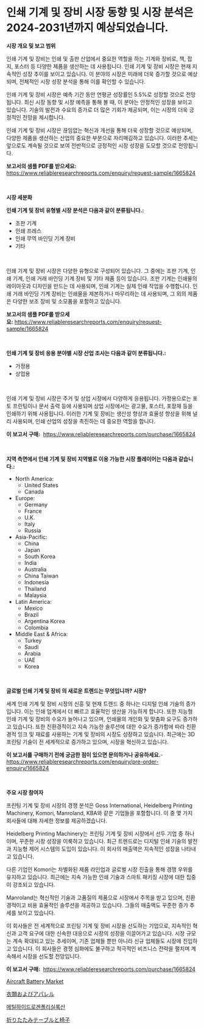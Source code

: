 <p><h1>인쇄 기계 및 장비 시장 동향 및 시장 분석은 2024-2031년까지 예상되었습니다.</h1></p><p><strong>시장 개요 및 보고 범위</strong></p>
<p><p>인쇄 기계 및 장비는 인쇄 및 출판 산업에서 중요한 역할을 하는 기계와 장비로, 책, 잡지, 포스터 등 다양한 제품을 생산하는 데 사용됩니다. 인쇄 기계 및 장비 시장은 현재 지속적인 성장 추이를 보이고 있습니다. 이 분야의 시장은 미래에 더욱 증가할 것으로 예상되며, 전체적인 시장 성장 분석을 통해 이를 확인할 수 있습니다. </p><p>인쇄 기계 및 장비 시장은 예측 기간 동안 연평균 성장률인 5.5%로 성장할 것으로 전망됩니다. 최신 시장 동향 및 시장 예측을 통해 볼 때, 이 분야는 안정적인 성장을 보이고 있습니다. 기술의 발전과 수요의 증가로 더 많은 기회가 제공되며, 이는 시장의 더욱 긍정적인 전망을 제시합니다. </p><p>인쇄 기계 및 장비 시장은 끊임없는 혁신과 개선을 통해 더욱 성장할 것으로 예상되며, 다양한 제품을 생산하는 산업의 중요한 부분으로 자리매김하고 있습니다. 이러한 추세는 앞으로도 계속될 것으로 보여 전반적으로 긍정적인 시장 성장을 도모할 것으로 전망됩니다.</p></p>
<p><strong>보고서의 샘플 PDF를 받으세요:</strong> <a href="https://www.reliableresearchreports.com/enquiry/request-sample/1665824">https://www.reliableresearchreports.com/enquiry/request-sample/1665824</a></p>
<p>&nbsp;</p>
<p><strong>시장 세분화</strong></p>
<p><strong>인쇄 기계 및 장비 유형별 시장 분석은 다음과 같이 분류됩니다.:</strong></p>
<p><ul><li>조판 기계</li><li>인쇄 프레스</li><li>인쇄 무역 바인딩 기계 장비</li><li>기타</li></ul></p>
<p>&nbsp;</p>
<p><p>인쇄 기계 및 장비 시장은 다양한 유형으로 구성되어 있습니다. 그 중에는 조판 기계, 인쇄 기계, 인쇄 거래 바인딩 기계 장비 및 기타 제품 등이 있습니다. 조판 기계는 인쇄물의 레이아웃과 디자인을 만드는 데 사용되며, 인쇄 기계는 실제 인쇄 작업을 수행합니다. 인쇄 거래 바인딩 기계 장비는 인쇄물을 제본하거나 마무리하는 데 사용되며, 그 외의 제품은 다양한 보조 장비 및 소모품을 포함하고 있습니다.</p></p>
<p><strong>보고서의 샘플 PDF를 받으세요:</strong>&nbsp;<a href="https://www.reliableresearchreports.com/enquiry/request-sample/1665824">https://www.reliableresearchreports.com/enquiry/request-sample/1665824</a></p>
<p>&nbsp;</p>
<p><strong> 인쇄 기계 및 장비 응용 분야별 시장 산업 조사는 다음과 같이 분류됩니다.:</strong></p>
<p><ul><li>가정용</li><li>상업용</li></ul></p>
<p>&nbsp;</p>
<p><p>인쇄 기계 및 장비 시장은 주거 및 상업 시장에서 다양하게 응용됩니다. 가정용으로는 포토 프린팅이나 문서 출력 등에 사용되며 상업 시장에서는 광고물, 포스터, 포장재 등을 인쇄하기 위해 사용됩니다. 이러한 기계 및 장비는 생산성 향상과 효율성 향상을 위해 널리 사용되며, 인쇄 산업의 성장을 촉진하는 데 중요한 역할을 합니다.</p></p>
<p><strong>이 보고서 구매:</strong>&nbsp; <a href="https://www.reliableresearchreports.com/purchase/1665824">https://www.reliableresearchreports.com/purchase/1665824</a></p>
<p>&nbsp;</p>
<p><strong>지역 측면에서 인쇄 기계 및 장비 지역별로 이용 가능한 시장 플레이어는 다음과 같습니다.:</strong></p>
<p><ul>
    <li>
        North America:
        <ul>
            <li>United States</li>
            <li>Canada</li>
        </ul>
    </li>
    <li>
        Europe:
        <ul>
            <li>Germany</li>
            <li>France</li>
            <li>U.K.</li>
            <li>Italy</li>
            <li>Russia</li>
        </ul>
    </li>
    <li>
        Asia-Pacific:
        <ul>
            <li>China</li>
            <li>Japan</li>
            <li>South Korea</li>
            <li>India</li>
            <li>Australia</li>
            <li>China Taiwan</li>
            <li>Indonesia</li>
            <li>Thailand</li>
            <li>Malaysia</li>
        </ul>
    </li>
    <li>
        Latin America:
        <ul>
            <li>Mexico</li>
            <li>Brazil</li>
            <li>Argentina Korea</li>
            <li>Colombia</li>
        </ul>
    </li>
    <li>
        Middle East & Africa:
        <ul>
            <li>Turkey</li>
            <li>Saudi</li>
            <li>Arabia</li>
            <li>UAE</li>
            <li>Korea</li>
        </ul>
    </li>
    </ul></p>
<p>&nbsp;</p>
<p><strong>글로벌 인쇄 기계 및 장비 의 새로운 트렌드는 무엇입니까? 시장?</strong></p>
<p><p>세계 인쇄 기계 및 장비 시장의 신흥 및 현재 트렌드 중 하나는 디지털 인쇄 기술의 증가입니다. 이는 인쇄 업계에서 더 빠르고 효율적인 생산을 가능하게 합니다. 또한 지능형 인쇄 기계 및 장비의 수요가 늘어나고 있으며, 인쇄물의 개인화 및 맞춤화 요구도 증가하고 있습니다. 또한 친환경적이고 지속 가능한 솔루션에 대한 수요가 증가함에 따라 친환경적 잉크 및 재료를 사용하는 기계 및 장비의 시장도 성장하고 있습니다. 최근에는 3D 프린팅 기술이 전 세계적으로 증가하고 있으며, 시장을 혁신하고 있습니다.</p></p>
<p><strong>이 보고서를 구매하기 전에 궁금한 점이 있으면 문의하거나 공유하세요.</strong>- <a href="https://www.reliableresearchreports.com/enquiry/pre-order-enquiry/1665824">https://www.reliableresearchreports.com/enquiry/pre-order-enquiry/1665824</a></p>
<p>&nbsp;</p>
<p><strong>주요 시장 참여자</strong></p>
<p><p>프린팅 기계 및 장비 시장의 경쟁 분석은 Goss International, Heidelberg Printing Machinery, Komori, Manroland, KBA와 같은 기업들을 포함합니다. 이 중 몇 가지 회사들에 대해 자세한 정보를 제공하겠습니다.</p><p>Heidelberg Printing Machinery는 프린팅 기계 및 장비 시장에서 선두 기업 중 하나이며, 꾸준한 시장 성장을 이룩하고 있습니다. 최근 트렌드로는 디지털 인쇄 기술의 발전과 지능형 제어 시스템의 도입이 있습니다. 이 회사의 매출액은 지속적인 성장을 나타내고 있습니다.</p><p>다른 기업인 Komori는 차별화된 제품 라인업과 글로벌 시장 진출을 통해 경쟁 우위를 유지하고 있습니다. 최근에는 지속 가능한 인쇄 기술과 스마트 패키징 시장에 대한 집중이 강조되고 있습니다.</p><p>Manroland는 혁신적인 기술과 고품질의 제품으로 시장에서 주목을 받고 있으며, 친환경적이고 비용 효율적인 솔루션을 제공하고 있습니다. 그들의 매출액도 꾸준한 증가 추세를 보이고 있습니다.</p><p>이 회사들은 전 세계적으로 프린팅 기계 및 장비 시장을 선도하는 기업으로, 지속적인 혁신과 고객 요구에 대한 신속한 대응으로 시장의 성장을 이끌어가고 있습니다. 시장 규모는 계속 확대되고 있는 추세이며, 기존 업체들 뿐만 아니라 신규 업체들도 시장에 진입하고 있습니다. 이 회사들은 경쟁 심화에도 불구하고 적극적인 비즈니스 전략을 펼치며 계속해서 시장을 선도할 전망입니다.</p></p>
<p><strong>이 보고서 구매:</strong>&nbsp;&nbsp;<a href="https://www.reliableresearchreports.com/purchase/1665824">https://www.reliableresearchreports.com/purchase/1665824</a></p>
<p><p><a href="https://github.com/Sinjinluong3e0awx2m195k76/Market-Research-Report-List-1/blob/main/aircraft-battery-market.md">Aircraft Battery Market</a></p><p><a href="https://medium.com/@nicolasrown5/%E8%A1%A3%E9%A1%9E%E3%81%A8%E3%82%A2%E3%83%91%E3%83%AC%E3%83%AB%E5%B8%82%E5%A0%B4%E5%88%86%E6%9E%90-%E3%81%9D%E3%81%AEcagr-%E5%B8%82%E5%A0%B4%E3%82%BB%E3%82%B0%E3%83%A1%E3%83%B3%E3%83%86%E3%83%BC%E3%82%B7%E3%83%A7%E3%83%B3-%E3%81%8A%E3%82%88%E3%81%B3%E3%82%B0%E3%83%AD%E3%83%BC%E3%83%90%E3%83%AB%E7%94%A3%E6%A5%AD%E6%A6%82%E8%A6%81-3b048229ba09">衣類およびアパレル</a></p><p><a href="https://medium.com/@conormarvin1936/%EB%A9%94%ED%8B%B8%ED%95%98%EC%9D%B4%EB%93%9C%EB%A1%9C%EA%B2%90%ED%8F%B4%EB%A6%AC%EC%8B%A4%EB%A1%9D%EC%84%B8%EC%9D%B8-%EC%8B%9C%EC%9E%A5-%EC%9D%B8%EC%82%AC%EC%9D%B4%ED%8A%B8-%EC%8B%9C%EC%9E%A5-%EB%8F%99%ED%96%A5-%EC%84%B1%EC%9E%A5-2024%EB%85%84%EB%B6%80%ED%84%B0-2031%EB%85%84%EA%B9%8C%EC%A7%80-%EC%98%88%EC%B8%A1%EB%90%9C-%EA%B2%83-19de5467a1e2">메틸하이드로겐폴리실록산</a></p><p><a href="https://medium.com/@victor.sharp87978/%E6%8A%98%E3%82%8A%E3%81%9F%E3%81%9F%E3%81%BF%E3%83%86%E3%83%BC%E3%83%96%E3%83%AB%E3%81%A8%E6%A4%85%E5%AD%90%E3%81%AE%E5%B8%82%E5%A0%B4-%E5%B8%82%E5%A0%B4%E3%82%B7%E3%82%A7%E3%82%A2-%E5%B8%82%E5%A0%B4%E3%83%88%E3%83%AC%E3%83%B3%E3%83%89-%E3%81%9D%E3%81%97%E3%81%A6%E5%B0%86%E6%9D%A5%E3%81%AE%E6%88%90%E9%95%B7%E3%82%92%E6%8E%A2%E3%82%8B-960ad5b3a612">折りたたみテーブルと椅子</a></p></p>
